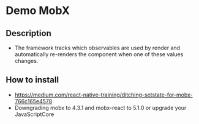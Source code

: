 # Demo MobX

## Description
* The framework tracks which observables are used by render and automatically re-renders the component when one of these values changes.

## How to install
* https://medium.com/react-native-training/ditching-setstate-for-mobx-766c165e4578
* Downgrading mobx to 4.3.1 and mobx-react to 5.1.0 or upgrade your JavaScriptCore
